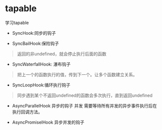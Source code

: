 # tapable
学习tapable

- SyncHook:同步的钩子

- SyncBailHook:保险钩子

> 返回的非undefined，就会停止执行后面的函数

- SyncWaterfallHook: 瀑布钩子

> 把上一个的函数执行的值，传到下一个。让多个函数建立关系。
 
- SyncLoopHook:循环执行钩子

> 同步遇到某个不返回undefined的函数会多次执行，直到返回undefined

 - AsyncParallelHook 异步的钩子 并发 需要等待所有并发的异步事件执行后在执行回调方法。
 
 - AsyncPromiselHook 异步并发的钩子